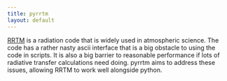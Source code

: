 ```yaml
---
title: pyrrtm
layout: default
---
```


[RRTM](http://rtweb.aer.com/rrtm_frame.html) is a radiation code that is widely used in atmospheric science. The code has a rather nasty ascii interface that is a big obstacle to using the code in scripts. It is also a big barrier to reasonable performance if lots of radiative transfer calculations need doing. pyrrtm aims to address these issues, allowing RRTM to work well alongside python.

